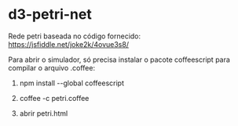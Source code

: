 # d3-petri-net

Rede petri baseada no código fornecido: https://jsfiddle.net/joke2k/4ovue3s8/

Para abrir o simulador, só precisa instalar o pacote coffeescript para compilar o arquivo .coffee:
1. npm install --global coffeescript
2. coffee -c petri.coffee

3. abrir petri.html